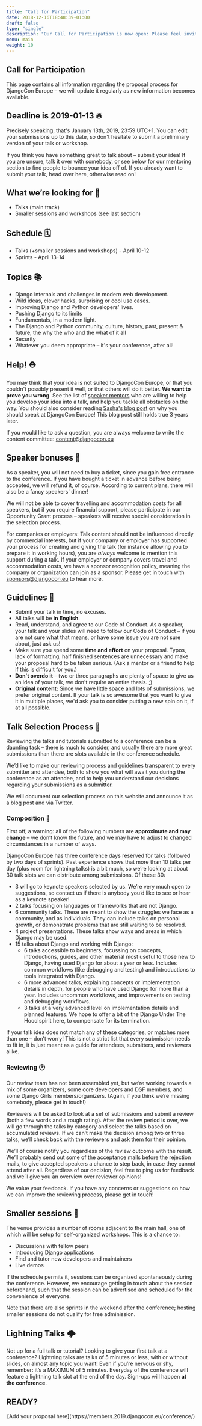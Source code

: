 ```yaml
---
title: "Call for Participation"
date: 2018-12-16T18:48:39+01:00
draft: false
type: "single"
description: "Our Call for Participation is now open: Please feel invited and invite others."
menu: main
weight: 10
---
```


## Call for Participation

This page contains all information regarding the proposal process for DjangoCon Europe – we will update it regularly as new information becomes available.

## Deadline is 2019-01-13 🔥

Precisely speaking, that's January 13th, 2019, 23:59 UTC+1. You can edit your submissions up to this date, so don't hesitate to submit a preliminary version of your talk or workshop.

If you think you have something great to talk about – submit your idea! If you are unsure, talk it over with somebody, or see below for our mentoring section to find people to bounce your idea off of. If you already want to submit your talk, head over here, otherwise read on!

## What we’re looking for 🌈

* Talks (main track)
* Smaller sessions and workshops (see last section)

## Schedule 🗓️

* Talks (+smaller sessions and workshops) - April 10-12
* Sprints - April 13-14

## Topics 📚

* Django internals and challenges in modern web development.
* Wild ideas, clever hacks, surprising or cool use cases.
* Improving Django and Python developers’ lives.
* Pushing Django to its limits
* Fundamentals, in a modern light.
* The Django and Python community, culture, history, past, present & future, the why the who and the what of it all
* Security
* Whatever you deem appropriate – it's your conference, after all!

## Help! ⛑️

You may think that your idea is not suited to DjangoCon Europe, or that you couldn't possibly present it well, or that others will do it better. **We want to prove you wrong**. See the list of [speaker mentors](/speaker-mentors) who are willing to help you develop your idea into a talk, and help you tackle all obstacles on the way. You should also consider reading [Sasha's blog post](https://www.mxsasha.eu/blog/2015/03/11/why-you-should-speak/) on why you should speak at DjangoCon Europe! This blog post still holds true 3 years later.

If you would like to ask a question, you are always welcome to write the content committee: [content@djangocon.eu](mailto:content@djangocon.eu)

## Speaker bonuses 🎁

As a speaker, you will not need to buy a ticket, since you gain free entrance to the conference. If you have bought a ticket in advance before being accepted, we will refund it, of course. According to current plans, there will also be a fancy speakers' dinner!

We will not be able to cover travelling and accommodation costs for all speakers, but if you require financial support, please participate in our Opportunity Grant process – speakers will receive special consideration in the selection process.

For companies or employers: Talk content should not be influenced directly by commercial interests, but if your company or employer has supported your process for creating and giving the talk (for instance allowing you to prepare it in working hours), you are *always* welcome to mention this support during a talk. If your employer or company covers travel and accommodation costs, we have a sponsor recognition policy, meaning the company or organization can join as a sponsor. Please get in touch with [sponsors@djangocon.eu](mailto:sponsors@djangocon.eu) to hear more.

## Guidelines 📏

* Submit your talk in time, no excuses.
* All talks will be **in English**.
* Read, understand, and agree to our Code of Conduct. As a speaker, your talk and your slides will need to follow our Code of Conduct – if you are not sure what that means, or have some issue you are not sure about, just ask us!
* Make sure you spend some **time and effort** on your proposal. Typos, lack of formatting, half finished sentences are unnecessary and make your proposal hard to be taken serious. (Ask a mentor or a friend to help if this is difficult for you.)
* **Don't overdo it** – two or three paragraphs are plenty of space to give us an idea of your talk, we don't require an entire thesis. ;)
* **Original content:** Since we have little space and lots of submissions, we prefer original content. If your talk is so awesome that you want to give it in multiple places, we'd ask you to consider putting a new spin on it, if at all possible.

## Talk Selection Process 🧐

Reviewing the talks and tutorials submitted to a conference can be a daunting task – there is much to consider, and usually there are more great submissions than there are slots available in the conference schedule.

We’d like to make our reviewing process and guidelines transparent to every submitter and attendee, both to show you what will await you during the conference as an attendee, and to help you understand our decisions regarding your submissions as a submitter.

We will document our selection process on this website and announce it as a blog post and via Twitter.

### Composition 📜

First off, a warning: all of the following numbers are **approximate and may change** – we don’t know the future, and we may have to adjust to changed circumstances in a number of ways.

DjangoCon Europe has three conference days reserved for talks (followed by two days of sprints). Past experience shows that more than 10 talks per day (plus room for lightning talks) is a bit much, so we’re looking at about 30 talk slots we can distribute among submissions. Of these 30:

* 3 will go to keynote speakers selected by us. We’re very much open to suggestions, so contact us if there is anybody you’d like to see or hear as a keynote speaker!
* 2 talks focusing on languages or frameworks that are not Django.
* 6 community talks. These are meant to show the struggles we face as a community, and as individuals. They can include talks on personal growth, or demonstrate problems that are still waiting to be resolved.
* 4 project presentations. These talks show ways and areas in which Django may be used.
* 15 talks about Django and working with Django:
  * 6 talks accessible to beginners, focussing on concepts, introductions, guides, and other material most useful to those new to Django, having used Django for about a year or less. Includes common workflows (like debugging and testing) and introductions to tools integrated with Django.
  * 6 more advanced talks, explaining concepts or implementation details in depth, for people who have used Django for more than a year. Includes uncommon workflows, and improvements on testing and debugging workflows.
  * 3 talks at a very advanced level on implementation details and planned features. We hope to offer a bit of the Django Under The Hood spirit here, to compensate for its termination.

If your talk idea does not match any of these categories, or matches more than one – don’t worry! This is not a strict list that every submission needs to fit in, it is just meant as a guide for attendees, submitters, and reviewers alike.

### Reviewing 🕑

Our review team has not been assembled yet, but we’re working towards a mix of some organizers, some core developers and DSF members, and some Django Girls members/organizers. (Again, if you think we’re missing somebody, please get in touch!)

Reviewers will be asked to look at a set of submissions and submit a review (both a few words and a rough rating). After the review period is over, we will go through the talks by category and select the talks based on accumulated reviews. If we can’t make the decision among two or three talks, we’ll check back with the reviewers and ask them for their opinion.

We’ll of course notify you regardless of the review outcome with the result. We’ll probably send out some of the acceptance mails before the rejection mails, to give accepted speakers a chance to step back, in case they cannot attend after all. Regardless of our decision, feel free to ping us for feedback and we’ll give you an overview over reviewer opinions!

We value your feedback. If you have any concerns or suggestions on how we can improve the reviewing process, please get in touch!

## Smaller sessions 🙌

The venue provides a number of rooms adjacent to the main hall, one of which will be setup for self-organized workshops. This is a chance to:

* Discussions with fellow peers
* Introducing Django applications
* Find and tutor new developers and maintainers
* Live demos

If the schedule permits it, sessions can be organized spontaneously during the conference. However, we encourage getting in touch about the session beforehand, such that the session can be advertised and scheduled for the convenience of everyone.

Note that there are also sprints in the weekend after the conference; hosting smaller sessions do not qualify for free adminission.

## Lightning Talks 🌩️

Not up for a full talk or tutorial? Looking to give your first talk at a conference? Lightning talks are talks of 5 minutes or less, with or without slides, on almost any topic you want! Even if you’re nervous or shy, remember: it’s a MAXIMUM of 5 minutes. Everyday of the conference will feature a lightning talk slot at the end of the day. Sign-ups will happen **at the conference**.

## READY?

<center>
[Add your proposal here](https://members.2019.djangocon.eu/conference/)
</center>
